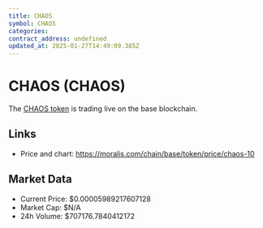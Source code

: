 ```yaml
---
title: CHAOS
symbol: CHAOS
categories: 
contract_address: undefined
updated_at: 2025-01-27T14:49:09.385Z
---
```


# CHAOS (CHAOS)
The [CHAOS token](https://moralis.com/chain/base/token/price/chaos-10) is trading live on the base blockchain.

## Links
- Price and chart: https://moralis.com/chain/base/token/price/chaos-10

## Market Data
- Current Price: $0.00005989217607128
- Market Cap: $N/A
- 24h Volume: $707176.7840412172
